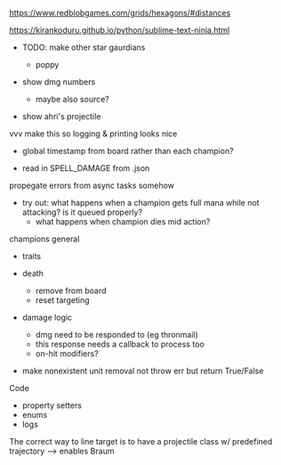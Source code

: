 https://www.redblobgames.com/grids/hexagons/#distances

https://kirankoduru.github.io/python/sublime-text-ninja.html


- TODO: make other star gaurdians
  - poppy

- show dmg numbers
  - maybe also source?
- show ahri's projectile



vvv make this so logging & printing looks nice
- global timestamp from board rather than each champion?


- read in SPELL_DAMAGE from .json

propegate errors from async tasks somehow

- try out: what happens when a champion gets full mana while not attacking? is it queued properly?
  - what happens when champion dies mid action?




champions general
- traits
- death
  - remove from board
  - reset targeting
- damage logic
  - dmg need to be responded to (eg thronmail)
  - this response needs a callback to process too
  - on-hit modifiers?

- make nonexistent unit removal not throw err but return True/False


Code
- property setters
- enums
- logs


The correct way to line target is to have a projectile class w/ predefined trajectory --> enables Braum